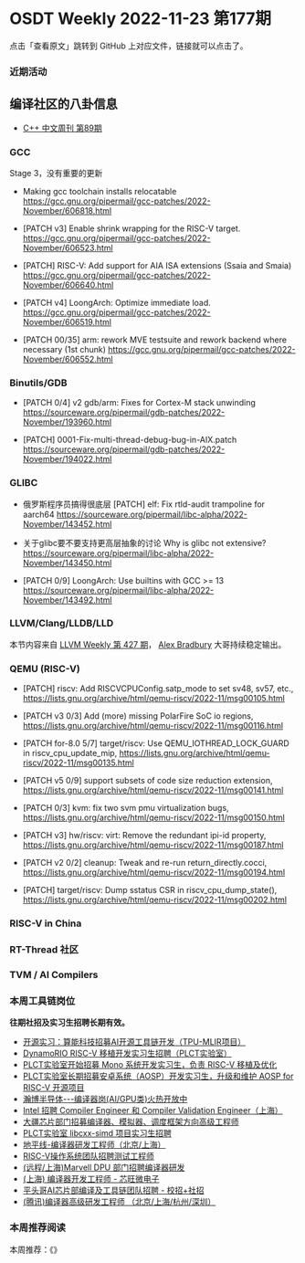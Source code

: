 # OSDT Weekly 2022-11-23 第177期

点击「查看原文」跳转到 GitHub 上对应文件，链接就可以点击了。

### 近期活动

## 编译社区的八卦信息

- [C++ 中文周刊 第89期](https://mp.weixin.qq.com/s/zYtY3igU_nax19uKkd8WUQ)

### GCC

Stage 3，没有重要的更新
- Making gcc toolchain installs relocatable
  https://gcc.gnu.org/pipermail/gcc-patches/2022-November/606818.html

- [PATCH v3] Enable shrink wrapping for the RISC-V target.
  https://gcc.gnu.org/pipermail/gcc-patches/2022-November/606523.html

- [PATCH] RISC-V: Add support for AIA ISA extensions (Ssaia and Smaia)
  https://gcc.gnu.org/pipermail/gcc-patches/2022-November/606640.html

- [PATCH v4] LoongArch: Optimize immediate load.
  https://gcc.gnu.org/pipermail/gcc-patches/2022-November/606519.html

- [PATCH 00/35] arm: rework MVE testsuite and rework backend where necessary (1st chunk)
  https://gcc.gnu.org/pipermail/gcc-patches/2022-November/606552.html

### Binutils/GDB

- [PATCH 0/4] v2 gdb/arm: Fixes for Cortex-M stack unwinding
  https://sourceware.org/pipermail/gdb-patches/2022-November/193960.html

- [PATCH] 0001-Fix-multi-thread-debug-bug-in-AIX.patch
  https://sourceware.org/pipermail/gdb-patches/2022-November/194022.html

### GLIBC

- 俄罗斯程序员搞得很底层
  [PATCH] elf: Fix rtld-audit trampoline for aarch64
  https://sourceware.org/pipermail/libc-alpha/2022-November/143452.html

- 关于glibc要不要支持更高层抽象的讨论
  Why is glibc not extensive?
  https://sourceware.org/pipermail/libc-alpha/2022-November/143450.html

- [PATCH 0/9] LoongArch: Use builtins with GCC >= 13
  https://sourceware.org/pipermail/libc-alpha/2022-November/143492.html

### LLVM/Clang/LLDB/LLD

本节内容来自 [LLVM Weekly 第 427 期](http://llvmweekly.org/issue/427)，
[Alex Bradbury](https://www.linkedin.com/in/alex-bradbury/) 大哥持续稳定输出。

### QEMU (RISC-V)

- [PATCH] riscv: Add RISCVCPUConfig.satp_mode to set sv48, sv57, etc.,
  https://lists.gnu.org/archive/html/qemu-riscv/2022-11/msg00105.html

- [PATCH v3 0/3] Add (more) missing PolarFire SoC io regions,
  https://lists.gnu.org/archive/html/qemu-riscv/2022-11/msg00116.html

- [PATCH for-8.0 5/7] target/riscv: Use QEMU_IOTHREAD_LOCK_GUARD in riscv_cpu_update_mip,
  https://lists.gnu.org/archive/html/qemu-riscv/2022-11/msg00135.html

- [PATCH v5 0/9] support subsets of code size reduction extension,
  https://lists.gnu.org/archive/html/qemu-riscv/2022-11/msg00141.html

- [PATCH 0/3] kvm: fix two svm pmu virtualization bugs,
  https://lists.gnu.org/archive/html/qemu-riscv/2022-11/msg00150.html

- [PATCH v3] hw/riscv: virt: Remove the redundant ipi-id property,
  https://lists.gnu.org/archive/html/qemu-riscv/2022-11/msg00187.html

- [PATCH v2 0/2] cleanup: Tweak and re-run return_directly.cocci,
  https://lists.gnu.org/archive/html/qemu-riscv/2022-11/msg00194.html

- [PATCH] target/riscv: Dump sstatus CSR in riscv_cpu_dump_state(),
  https://lists.gnu.org/archive/html/qemu-riscv/2022-11/msg00202.html

### RISC-V in China

### RT-Thread 社区

### TVM / AI Compilers

### 本周工具链岗位

**往期社招及实习生招聘长期有效。**

- [开源实习：算能科技招募AI开源工具链开发（TPU-MLIR项目）](https://mp.weixin.qq.com/s/IBJh0ip4k11PzIMZecsWSw)
- [DynamoRIO RISC-V 移植开发实习生招聘（PLCT实验室）](https://mp.weixin.qq.com/s/J_5TjT6DOqeOXJXQI5VQxw)
- [PLCT实验室开始招募 Mono 系统开发实习生，负责 RISC-V 移植及优化](https://mp.weixin.qq.com/s/whEW7Hay1jIP1tBzIPay1A)
- [PLCT实验室长期招募安卓系统（AOSP）开发实习生，升级和维护 AOSP for RISC-V 开源项目](https://mp.weixin.qq.com/s/dJP2cEB1nex2inR5c-cJog)
- [瀚博半导体---编译器岗(AI/GPU类)火热开放中](https://mp.weixin.qq.com/s/8_KjZYa2Il4PglaGyBWk4Q)
- [Intel 招聘 Compiler Engineer 和 Compiler Validation Engineer（上海）](https://mp.weixin.qq.com/s/I3DWxXODNoLRr0kN2xMZLQ)
- [大疆芯片部门招募编译器、模拟器、调度框架方向高级工程师](https://mp.weixin.qq.com/s/Wn5NzAtUTwQNXKRvMVQWLA)
- [PLCT实验室 libcxx-simd 项目实习生招聘](https://mp.weixin.qq.com/s/EIVx5cY74GlodirySY97Qw)
- [地平线-编译器研发工程师（北京/上海）](https://mp.weixin.qq.com/s/MYObl7iWIbyrTz9hCmKWYA)
- [RISC-V操作系统团队招聘测试工程师](https://mp.weixin.qq.com/s/inLFS4pI1F74m_oJ2I7xjQ)
- [(远程/上海)Marvell DPU 部门招聘编译器研发](https://mp.weixin.qq.com/s/B6JjAhF3TZjezD1tjYHDaw)
- [(上海) 编译器开发工程师 - 芯旺微电子](https://mp.weixin.qq.com/s/nqe1-7qffnc0CaejYkpKyw)
- [平头哥AI芯片部编译及工具链团队招聘 - 校招+社招](https://mp.weixin.qq.com/s/kARbXtJotRPCNMrV-yOanA)
- [(腾讯)编译器高级研发工程师 （北京/上海/杭州/深圳）](https://mp.weixin.qq.com/s/DF-2qmHmpKZtJ1djHXM1Ug)

### 本周推荐阅读

本周推荐：《》
